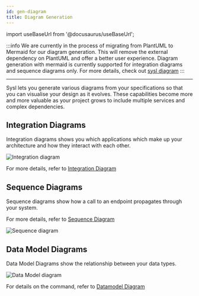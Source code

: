 ```yaml
---
id: gen-diagram
title: Diagram Generation
---
```


import useBaseUrl from '@docusaurus/useBaseUrl';

:::info
We are currently in the process of migrating from PlantUML to Mermaid for our diagram generation. This will remove the external dependency on PlantUML and offer a better user experience. Diagram generation with mermaid is currently supported for integration diagrams and sequence diagrams only. For more details, check out [sysl diagram](cmd-diagram)
:::

---

Sysl lets you generate various diagrams from your specifications so that you can visualise your design as it evolves. These capabilities become more and more valuable as your project grows to include multiple services and complex dependencies.

## Integration Diagrams

Integration diagrams shows you which applications which make up your architecture and how they interact with each other.

![Integration diagram](/img/sysl/int-diagram-mermaid.svg)

For more details, refer to [Integration Diagram](cmd-integrations)

## Sequence Diagrams

Sequence diagrams show how a call to an endpoint propagates through your system.

For more details, refer to [Sequence Diagram](cmd-sd)

![Sequence diagram](/img/sysl/seq-diagram-mermaid.svg)

## Data Model Diagrams

Data Model Diagrams show the relationship between your data types.

![Data Model diagram](/img/sysl/data-diagram-mermaid.svg)

For details on the command, refer to [Datamodel Diagram](cmd-datamodel)
